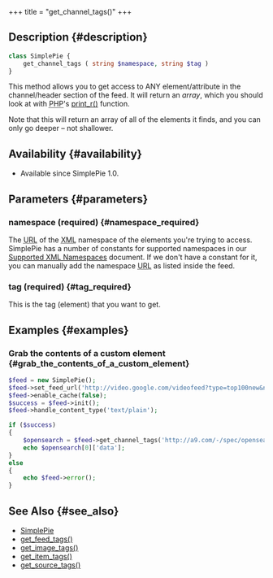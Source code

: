 +++
title = "get_channel_tags()"
+++

## Description {#description}

```php
class SimplePie {
    get_channel_tags ( string $namespace, string $tag )
}
```

This method allows you to get access to ANY element/attribute in the channel/header section of the feed. It will return an _array_, which you should look at with <abbr title="Hypertext Preprocessor">PHP</abbr>'s [print_r()](http://php.net/print_r) function.

<div class="warning">

Note that this will return an array of all of the elements it finds, and you can only go deeper – not shallower.

</div>

## Availability {#availability}

- Available since SimplePie 1.0.

## Parameters {#parameters}

### namespace (required) {#namespace_required}

The <abbr title="Uniform Resource Locator">URL</abbr> of the <abbr title="Extensible Markup Language">XML</abbr> namespace of the elements you're trying to access. SimplePie has a number of constants for supported namespaces in our [Supported XML Namespaces](@/wiki/faq/supported_xml_namespaces.md) document. If we don't have a constant for it, you can manually add the namespace <abbr title="Uniform Resource Locator">URL</abbr> as listed inside the feed.

### tag (required) {#tag_required}

This is the tag (element) that you want to get.

## Examples {#examples}

### Grab the contents of a custom element {#grab_the_contents_of_a_custom_element}

```php
$feed = new SimplePie();
$feed->set_feed_url('http://video.google.com/videofeed?type=top100new&num=20&output=rss');
$feed->enable_cache(false);
$success = $feed->init();
$feed->handle_content_type('text/plain');

if ($success)
{
    $opensearch = $feed->get_channel_tags('http://a9.com/-/spec/opensearchrss/1.0/', 'itemsPerPage');
    echo $opensearch[0]['data'];
}
else
{
    echo $feed->error();
}
```

## See Also {#see_also}

- [SimplePie](@/wiki/reference/simplepie/_index.md)
- [get_feed_tags()](@/wiki/reference/simplepie/get_feed_tags.md)
- [get_image_tags()](@/wiki/reference/simplepie/get_image_tags.md)
- [get_item_tags()](@/wiki/reference/simplepie_item/get_item_tags.md)
- [get_source_tags()](@/wiki/reference/simplepie_source/get_source_tags.md)
